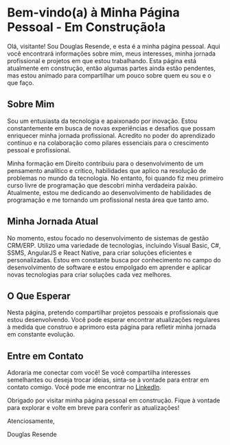 
# Bem-vindo(a) à Minha Página Pessoal - Em Construção!a
Olá, visitante! Sou Douglas Resende, e esta é a minha página pessoal. Aqui você encontrará informações sobre mim, meus interesses, minha jornada profissional e projetos em que estou trabalhando. Esta página está atualmente em construção, 
então algumas partes ainda estão pendentes, mas estou animado para compartilhar um pouco sobre quem eu sou e o que faço.

## Sobre Mim
Sou um entusiasta da tecnologia e apaixonado por inovação. Estou constantemente em busca de novas experiências e desafios que possam enriquecer minha jornada profissional. Acredito no poder do aprendizado contínuo e na colaboração como pilares essenciais para o crescimento pessoal e profissional.

Minha formação em Direito contribuiu para o desenvolvimento de um pensamento analítico e crítico, habilidades que aplico na resolução de problemas no mundo da tecnologia. No entanto, foi quando fiz meu primeiro curso livre de programação que descobri minha verdadeira paixão. Atualmente, estou me dedicando ao desenvolvimento de habilidades de programação e me tornando um profissional nesta área que tanto amo.

## Minha Jornada Atual
No momento, estou focado no desenvolvimento de sistemas de gestão CRM/ERP. Utilizo uma variedade de tecnologias, incluindo Visual Basic, C#, SSMS, AngularJS e React Native, para criar soluções eficientes e personalizadas. Estou em constante busca por conhecimento no campo do desenvolvimento de software e estou empolgado em aprender e aplicar novas tecnologias para criar soluções cada vez melhores.

## O Que Esperar
Nesta página, pretendo compartilhar projetos pessoais e profissionais que estou desenvolvendo. Você pode esperar encontrar atualizações regulares à medida que construo e aprimoro esta página para refletir minha jornada em constante evolução.

## Entre em Contato
Adoraria me conectar com você! Se você compartilha interesses semelhantes ou deseja trocar ideias, sinta-se à vontade para entrar em contato comigo. Você pode me encontrar no [LinkedIn](https://www.linkedin.com/in/douglasmresende/).

Obrigado por visitar minha página pessoal em construção. Fique à vontade para explorar e volte em breve para conferir as atualizações!

Atenciosamente,

Douglas Resende
